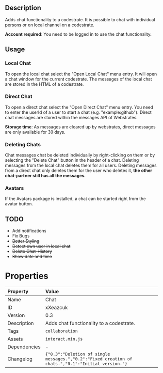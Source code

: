 <h2>Description</h2>
<p>Adds chat functionality to a codestrate. It is possible to chat with individual persons or on local channel on a codestrate.</p>
<div class="warning"><b>Account required</b>: You need to be logged in to use the chat functionality.</p>
<h2>Usage</h2>
<h3>Local Chat</h3>
<p>To open the local chat select the "Open Local Chat" menu entry. It will open a chat window for the current codestrate. The messages of the local chat are stored in the HTML of a codestrate.</p>
<h3>Direct Chat</h3>
<p>To open a direct chat select the "Open Direct Chat" menu entry. You need to enter the userId of a user to start a chat (e.g. "example:github"). Direct chat messages are stored within the messages API of Webstrates.</p>
<div class="danger"><b>Storage time</b>: As messages are cleared up by webstrates, direct messages are only available for 30 days.</p>
<h3>Deleting Chats</h3>
<p>Chat messages chat be deleted individually by right-clicking on them or by selecting the "Delete Chat" button in the header of a chat. Deleting messages from the local chat deletes them for all users. Deleting messages from a direct chat only deletes them for the user who deletes it, <b>the other chat-partner still has all the messages</b>.<br></p><h3>Avatars</h3><p>If the Avatars package is installed, a chat can be started right from the avatar button.</p>
<h2>TODO</h2>
<p>
  <ul>
    <li>Add notifications</li>
    <li>Fix Bugs</li>
    <li><strike>Better Styling</strike></li>
    <li><strike>Detect own user in local chat</strike></li>
    <li><strike>Delete Chat-History</strike></li>
    <li><strike>Show date and time</strike></li>
  </ul>
</p>

# Properties

| Property | Value |
| :--- | :--- |
| Name | Chat |
| ID | xXeazcuk |
| Version | 0.3 |
| Description | Adds chat functionality to a codestrate. |
| Tags | `collaboration` |
| Assets | `interact.min.js` |
| Dependencies | - |
| Changelog | `{"0.3":"Deletion of single messages.","0.2":"Fixed creation of chats.","0.1":"Initial version."}` |